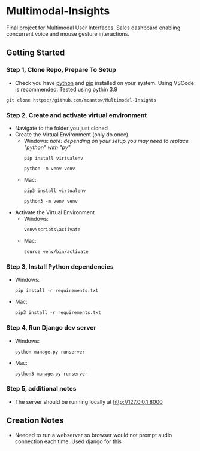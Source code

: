 # Multimodal-Insights
Final project for Multimodal User Interfaces. Sales dashboard enabling concurrent voice and mouse gesture interactions. 

## Getting Started

### Step 1, Clone Repo, Prepare To Setup
- Check you have [python](https://www.python.org/downloads/) and [pip](https://packaging.python.org/en/latest/tutorials/installing-packages/) installed on your system. Using VSCode is recommended. Tested using pythin 3.9
```console
git clone https://github.com/mcantow/Multimodal-Insights
```

### Step 2, Create and activate virtual environment 
- Navigate to the folder you just cloned
- Create the Virtual Environment (only do once)
    - Windows: *note: depending on your setup you may need to replace "python" with "py"* 
        ```console
        pip install virtualenv
        ```
        ```console
        python -m venv venv
        ```
    - Mac:
        ```console
        pip3 install virtualenv
        ```
        ```console
        python3 -m venv venv
        ```
- Activate the Virtual Environment
    - Windows:
        ```console
        venv\scripts\activate
        ```
    - Mac:
        ```console
        source venv/bin/activate
        ```
        

### Step 3, Install Python dependencies 
- Windows:
    ```console
    pip install -r requirements.txt
    ```
- Mac:
    ```console
    pip3 install -r requirements.txt
    ``` 

### Step 4, Run Django dev server
- Windows: 
    ```console
    python manage.py runserver
    ```
- Mac: 
    ```console
    python3 manage.py runserver
    ```
### Step 5, additional notes
- The server should be running locally at http://127.0.0.1:8000


## Creation Notes
- Needed to run a webserver so browser would not prompt audio connection each time. Used django for this